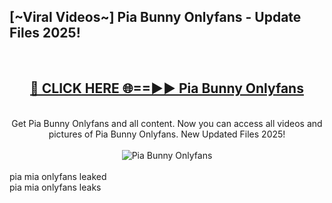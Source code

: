 <h2>[~Viral Videos~] Pia Bunny Onlyfans - Update Files 2025!</h2>
<br>
<div align="center">
<h2><a href="https://betterlinks.top/A2PfLJ" rel="nofollow">🔴 CLICK HERE 🌐==►► Pia Bunny Onlyfans</a></h2>
<br>
Get Pia Bunny Onlyfans and all content. Now you can access all videos and pictures of Pia Bunny Onlyfans. New Updated Files 2025!
<br>
<br>
<a href="https://betterlinks.top/A2PfLJ" rel="nofollow" data-target="animated-image.originalLink"><img src="https://i.ibb.co.com/WyWwxjT/player-gif2.gif" alt="Pia Bunny Onlyfans" style="max-width: 100%; display: inline-block;" data-target="animated-image.originalImage"></a>
</div>
<br>
pia mia onlyfans leaked<br>
pia mia onlyfans leaks